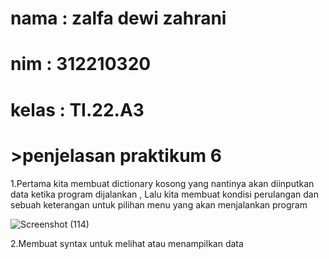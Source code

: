 # nama : zalfa dewi zahrani
# nim : 312210320
# kelas : TI.22.A3

# >penjelasan praktikum 6

1.Pertama kita membuat dictionary kosong yang nantinya akan diinputkan data ketika program dijalankan , Lalu kita membuat kondisi perulangan dan sebuah keterangan untuk pilihan menu yang akan menjalankan program

![Screenshot (114)](https://user-images.githubusercontent.com/115516617/204140034-5bad0b6c-a4f7-45be-94d1-90dd84205296.png)

2.Membuat syntax untuk melihat atau menampilkan data
